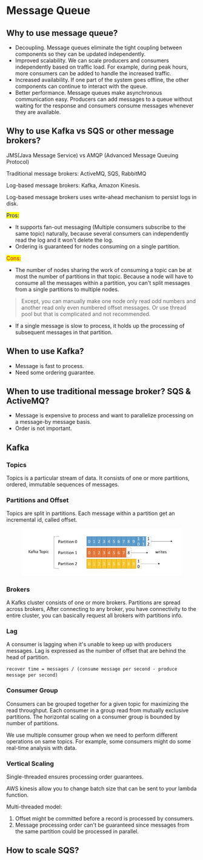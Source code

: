 # Message Queue

## Why to use message queue?

* Decoupling. Message queues eliminate the tight coupling between components so they can be updated independently.
* Improved scalability. We can scale producers and consumers independently based on traffic load. For example, during peak hours, more consumers can be added to handle the increased traffic.
* Increased availability. If one part of the system goes offline, the other components can continue to interact with the queue.
* Better performance. Message queues make asynchronous communication easy. Producers can add messages to a queue without waiting for the response and consumers consume messages whenever they are available.

## Why to use Kafka vs SQS or other message brokers?

JMS(Java Message Service) vs AMQP (Advanced Message Queuing Protocol)

Traditional message brokers: ActiveMQ, SQS, RabbitMQ

Log-based message brokers: Kafka, Amazon Kinesis.

Log-based message brokers uses write-ahead mechanism to persist logs in disk.

<mark style="color:blue;">Pros:</mark>

* It supports fan-out messaging (Multiple consumers subscribe to the same topic) naturally, because several consumers can independently read the log and it won't delete the log.
* Ordering is guaranteed for nodes consuming on a single partition.

<mark style="color:red;">Cons:</mark>

* The number of nodes sharing the work of consuming a topic can be at most the number of partitions in that topic. Because a node will have to consume all the messages within a partition, you can't split messages from a single partitions to multiple nodes.

> Except, you can manually make one node only read odd numbers and another read only even numbered offset messages. Or use thread pool but that is complicated and not recommended.

* If a single message is slow to process, it holds up the processing of subsequent messages in that partition.

## When to use Kafka?

* Message is fast to process.
* Need some ordering guarantee.

## When to use traditional message broker? SQS & ActiveMQ?

* Message is expensive to process and want to parallelize processing on a message-by message basis.
* Order is not important.

## Kafka

### Topics

Topics is a particular stream of data. It consists of one or more partitions, ordered, immutable sequences of messages.

### Partitions and Offset

Topics are split in partitions. Each message within a partition get an incremental id, called offset.

<figure><img src="../../.gitbook/assets/Screenshot 2024-02-25 at 10.20.56 AM.png" alt=""><figcaption></figcaption></figure>

### Brokers

A Kafks cluster consists of one or more brokers. Partitions are spread across brokers, After connecting to any broker, you have connectivity to the entire cluster, you can basically request all brokers with partitions info.

### Lag

A consumer is lagging when it's unable to keep up with producers messages. Lag is expressed as the number of offset that are behind the head of partition.

```
recover time = messages / (consume message per second - produce message per second)
```

### Consumer Group

Consumers can be grouped together for a given topic for maximizing the read throughput. Each consumer in a group read from mutually exclusive partitions. The horizontal scaling on a consumer group is bounded by number of partitions.&#x20;

We use multiple consumer group when we need to perform different operations on same topics. For example, some consumers might do some real-time analysis with data.&#x20;

### Vertical Scaling

Single-threaded ensures processing order guarantees.

AWS kinesis allow you to change batch size that can be sent to your lambda function.

Multi-threaded model:

1. Offset might be committed before a record is processed by consumers.
2. Message processing order can't be guaranteed since messages from the same partition could be processed in parallel.

## How to scale SQS?
